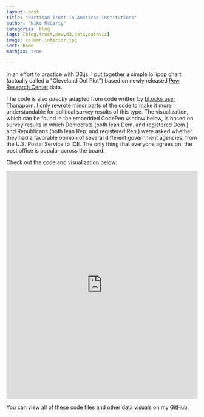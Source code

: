 ```yaml
---
layout: post
title: "Partisan Trust in American Institutions"
author: "Niko McCarty"
categories: blog
tags: [blog,trust,pew,d3,data,dataviz]
image: column_interior.jpg
sect: home
mathjax: true

---
```


In an effort to practice with D3.js, I put together a simple lollipop chart (actually called a "Cleveland Dot Plot") based on newly released [Pew Research Center](https://www.people-press.org/2020/04/09/public-holds-broadly-favorable-views-of-many-federal-agencies-including-cdc-and-hhs/) data. 

The code is also _directly_ adapted from code written by [bl.ocks user Thanaporn](https://bl.ocks.org/Thanaporn-sk/210d359e6e0c10898ff1329a88ed20c6). I only rewrote minor parts of the code to make it more understandable for political survey results of this type. The visualization, which can be found in the embedded CodePen window below, is based on survey results in which Democrats (both lean Dem. and registered Dem.) and Republicans (both lean Rep. and registered Rep.) were asked whether they had a favorable opinion of several different government agencies, from the U.S. Postal Service to ICE. The only thing that everyone agrees on: the post office is popular across the board.

Check out the code and visualization below:

<iframe height="600" style="width: 100%;" scrolling="no" title="Trust in Institutions - D3.js" src="https://codepen.io/nsmccarty/embed/BajjbXG?height=404&theme-id=dark&default-tab=js,result" frameborder="no" allowtransparency="true" allowfullscreen="true">
  See the Pen <a href='https://codepen.io/nsmccarty/pen/BajjbXG'>Trust in Institutions - D3.js</a> by Niko McCarty
  (<a href='https://codepen.io/nsmccarty'>@nsmccarty</a>) on <a href='https://codepen.io'>CodePen</a>.
</iframe>

You can view all of these code files and other data visuals on my [GitHub](https://github.com/nikomc/dataviz/tree/master/20200610_trust_institutions).
